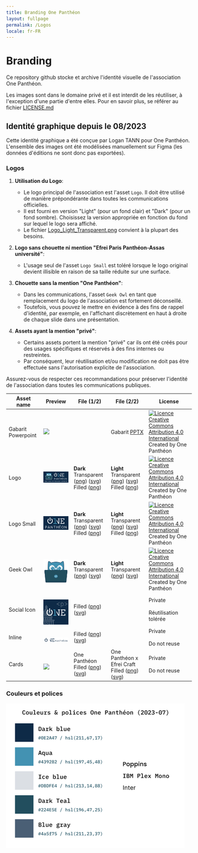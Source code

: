 ```yaml
---
title: Branding One Panthéon
layout: fullpage
permalink: /Logos
locale: fr-FR
---
```


# Branding

Ce repository github stocke et archive l'identité visuelle de l'association One Panthéon.

Les images sont dans le domaine privé et il est interdit de les réutiliser, à l'exception d'une partie d'entre elles. Pour en savoir plus, se référer au fichier [LICENSE.md](LICENSE.md)

## Identité graphique depuis le 08/2023

Cette identité graphique a été conçue par Logan TANN pour One Panthéon. L'ensemble des images ont été modélisées manuellement sur Figma (les données d'éditions ne sont donc pas exportées).

### Logos

1. **Utilisation du Logo**:
   - Le logo principal de l'association est l'asset `Logo`. Il doit être utilisé de manière prépondérante dans toutes les communications officielles.
   - Il est fourni en version "Light" (pour un fond clair) et "Dark" (pour un fond sombre). Choisissez la version appropriée en fonction du fond sur lequel le logo sera affiché.
   - Le fichier [Logo_Light_Transparent.png](Branding2024_CC-BY/Logo_Light_Transparent.png) convient à la plupart des besoins.

2. **Logo sans chouette ni mention "Efrei Paris Panthéon-Assas université"**:
   - L'usage seul de l'asset `Logo Small` est toléré lorsque le logo original devient illisible en raison de sa taille réduite sur une surface. 

3. **Chouette sans la mention "One Panthéon"**:
   - Dans les communications, l'asset `Geek Owl` en tant que remplacement du logo de l'association est fortement déconseillé.
   - Toutefois, vous pouvez le mettre en évidence à des fins de rappel d'identité, par exemple, en l'affichant discrètement en haut à droite de chaque slide dans une présentation.

4. **Assets ayant la mention "privé"**:
   - Certains assets portent la mention "privé" car ils ont été créés pour des usages spécifiques et réservés à des fins internes ou restreintes.
   - Par conséquent, leur réutilisation et/ou modification ne doit pas être effectuée sans l'autorisation explicite de l'association.

Assurez-vous de respecter ces recommandations pour préserver l'identité de l'association dans toutes les communications publiques.

<table>
<thead>
<tr>
<th>Asset name</th>
<th>Preview</th>
<th>File (1/2)</th>
<th>File (2/2)</th>
<th>License</th>
</tr>
</thead>
<tbody>
<tr>
<td>Gabarit Powerpoint</td>
<td><img src="https://github.com/OnePantheon/Branding/assets/28659185/12d708bc-e161-416c-ba8a-78144f993ad7" width="200"></td>
<td></td>
<td>Gabarit <a href="Branding2024_CC-BY/One_Pantheon_Gabarit_2024.pptx">PPTX</a></td>
<td><a rel="license" href="http://creativecommons.org/licenses/by/4.0/"><img alt="Licence Creative Commons Attribution 4.0 International" style="border-width:0" src="https://i.creativecommons.org/l/by/4.0/80x15.png" /></a><br>Created by One Panthéon<br></td>
</tr>
<tr>
<td>Logo</td>
<td><img src="Branding2024_CC-BY/Logo_Dark_Filled.png" width="200"></td>
<td><b>Dark</b><br>Transparent (<a href="Branding2024_CC-BY/Logo_Dark_Transparent.png">png</a>) (<a href="Branding2024_CC-BY/Logo_Dark_Transparent.svg">svg</a>)<br>Filled (<a href="Branding2024_CC-BY/Logo_Dark_Filled.png">png</a>)</td>
<td><b>Light</b><br>Transparent (<a href="Branding2024_CC-BY/Logo_Light_Transparent.png">png</a>) (<a href="Branding2024_CC-BY/Logo_Light_Transparent.svg">svg</a>)<br>Filled (<a href="Branding2024_CC-BY/Logo_Light_Filled.png">png</a>)</td>
<td><a rel="license" href="http://creativecommons.org/licenses/by/4.0/"><img alt="Licence Creative Commons Attribution 4.0 International" style="border-width:0" src="https://i.creativecommons.org/l/by/4.0/80x15.png" /></a><br>Created by One Panthéon<br></td>
</tr>
<tr>
<td>Logo Small</td>
<td><img src="Branding2024_CC-BY/LogoSmall_Dark_Filled.png" width="200"></td>
<td><b>Dark</b><br>Transparent (<a href="Branding2024_CC-BY/LogoSmall_Dark_Transparent.png">png</a>) (<a href="Branding2024_CC-BY/LogoSmall_Dark_Transparent.svg">svg</a>)<br>Filled (<a href="Branding2024_CC-BY/LogoSmall_Dark_Filled.png">png</a>)</td>
<td><b>Light</b><br>Transparent (<a href="Branding2024_CC-BY/LogoSmall_Light_Transparent.png">png</a>) (<a href="Branding2024_CC-BY/LogoSmall_Light_Transparent.svg">svg</a>)<br>Filled (<a href="Branding2024_CC-BY/LogoSmall_Light_Filled.png">png</a>)</td>
<td><a rel="license" href="http://creativecommons.org/licenses/by/4.0/"><img alt="Licence Creative Commons Attribution 4.0 International" style="border-width:0" src="https://i.creativecommons.org/l/by/4.0/80x15.png" /></a><br>Created by One Panthéon<br></td>
</tr>
<tr>
<td>Geek Owl</td>
<td><br><img src="Branding2024_CC-BY/GeekOwl_Dark_Transparent.png" width="100"></td>
<td><b>Dark</b><br>Transparent (<a href="Branding2024_CC-BY/GeekOwl_Dark_Transparent.png">png</a>) (<a href="Branding2024_CC-BY/GeekOwl_Dark_Transparent.svg">svg</a>)</td>
<td><b>Light</b><br>Transparent (<a href="Branding2024_CC-BY/GeekOwl_Light_Transparent.png">png</a>) (<a href="Branding2024_CC-BY/GeekOwl_Light_Transparent.svg">svg</a>)</td>
<td><a rel="license" href="http://creativecommons.org/licenses/by/4.0/"><img alt="Licence Creative Commons Attribution 4.0 International" style="border-width:0" src="https://i.creativecommons.org/l/by/4.0/80x15.png" /></a><br>Created by One Panthéon<br></td>
</tr>
<tr>
<td>Social Icon</td>
<td><br><img src="Branding2024_Private/SocialOne_Dark_Filled.png" width="100"></td>
<td>Filled (<a href="Branding2024_Private/SocialOne_Dark_Filled.png">png</a>) (<a href="Branding2024_Private/SocialOne_Dark_Filled.svg">svg</a>)</td>
<td></td>
<td>Private<br><br>Réutilisation tolérée<br></td>
</tr>
<tr>
<td>Inline</td>
<td><br><img src="Branding2024_Private/Inline_Dark_Filled.png" width="100"></td>
<td>Filled (<a href="Branding2024_Private/Inline_Dark_Filled.png">png</a>) (<a href="Branding2024_Private/Inline_Dark_Filled.svg">svg</a>)</td>
<td></td>
<td>Private<br><br>Do not reuse<br></td>
</tr>
<tr>
<td>Cards</td>
<td><br><img src="Branding2024_Private/Card_One-Panthéon.png" width="100"></td>
<td>One Panthéon<br>Filled (<a href="Branding2024_Private/Card_One-Panthéon.png">png</a>) (<a href="Branding2024_Private/Card_One-Panthéon.svg">svg</a>)<br></td>
<td>One Panthéon x Efrei Craft<br>Filled (<a href="Branding2024_Private/Card_Efrei-Craft.png">png</a>) (<a href="Branding2024_Private/Card_Efrei-Craft.svg">svg</a>)<br></td>
<td>Private<br><br>Do not reuse</td>
</tr>
</tbody>
</table>

### Couleurs et polices

![Branding2024_CC-BY/ColorsAndFonts.png](Branding2024_CC-BY/ColorsAndFonts.png)

